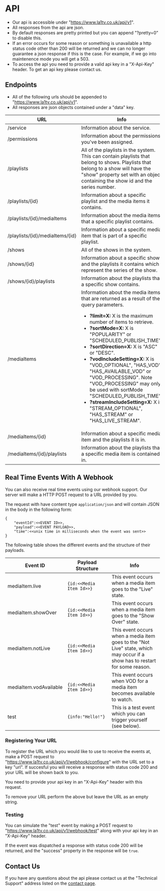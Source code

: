 # API
- Our api is accessible under "https://www.la1tv.co.uk/api/v1".
- All responses from the api are json.
- By default responses are pretty printed but you can append "?pretty=0" to disable this.
- If an error occurs for some reason or something is unavailable a http status code other than 200 will be returned and we can no longer guarantee a json response if this is the case. For example, if we go into maintenence mode you will get a 503.
- To access the api you need to provide a valid api key in a "X-Api-Key" header. To get an api key please contact us.

## Endpoints
- All of the following urls should be appended to "https://www.la1tv.co.uk/api/v1".
- All responses are json objects contained under a "data" key.

|   URL     | Info            |
|-----------|------------------|
| /service  | Information about the service.
| /permissions | Information about the permissions you've been assigned.
| /playlists| All of the playlists in the system. This can contain playlists that belong to shows. Playlists that belong to a show will have the "show" property set with an object containing the show id and the series number.
| /playlists/{id} | Information about a specific playlist and the media items it contains.
| /playlists/{id}/mediaItems | Information about the media items that a specific playlist contains.
| /playlists/{id}/mediaItems/{id} | Information about a specific media item that is part of a specific playlist.
| /shows    | All of the shows in the system.
| /shows/{id} | Information about a specific show and the playlists it contains which represent the series of the show.
| /shows/{id}/playlists | Information about the playlists that a specific show contains.
| /mediaItems | Information about the media items that are returned as a result of the query parameters.<ul><li>**?limit=X:** X is the maximum number of items to retrieve.</li><li>**?sortMode=X:** X is "POPULARITY" or "SCHEDULED_PUBLISH_TIME".</li><li>**?sortDirection=X:** X is "ASC" or "DESC".</li><li>**?vodIncludeSetting=X:** X is "VOD_OPTIONAL", "HAS_VOD", "HAS_AVAILABLE_VOD" or "VOD_PROCESSING". Note "VOD_PROCESSING" may only be used with sortMode "SCHEDULED_PUBLISH_TIME".</li><li>**?streamIncludeSetting=X:** X is "STREAM_OPTIONAL", "HAS_STREAM" or "HAS_LIVE_STREAM".</li></ul>
| /mediaItems/{id} | Information about a specific media item and the playlists it is in.
| /mediaItems/{id}/playlists | Information about the playlists that a specific media item is contained in.


## Real Time Events With A Webhook
You can also receive real time events using our webhook support.
Our server will make a HTTP POST request to a URL provided by you.

The request with have content type `application/json` and will contain JSON in the body in the following form:
```
{
	"eventId":<<EVENT ID>>,
	"payload":<<EVENT PAYLOAD>>,
	"time":<<unix time in milliseconds when the event was sent>>
}
```

The following table shows the different events and the structure of their payloads.

|  Event ID        |  Payload Structure       |  Info    |
|------------------|--------------------------|----------|
| mediaItem.live   | `{id:<<Media Item Id>>}`   | This event occurs when a media item goes to the "Live" state.
| mediaItem.showOver | `{id:<<Media Item Id>>}` | This event occurs when a media item goes to the "Show Over" state.
| mediaItem.notLive | `{id:<<Media Item Id>>}`  | This event occurs when a media item goes to the "Not Live" state, which may occur if a show has to restart for some reason.
| mediaItem.vodAvailable | `{id:<<Media Item Id>>}`  | This event occurs when VOD for a media item becomes available to watch.
| test              | `{info:"Hello!"} `        | This is a test event which you can trigger yourself (see below).

### Registering Your URL
To register the URL which you would like to use to receive the events at, make a POST request to "https://www.la1tv.co.uk/api/v1/webhook/configure" with the URL set to a key "url". If succesful you will receive a response with status code 200 and your URL will be shown back to you.

You need to provide your api key in an "X-Api-Key" header with this request.

To remove your URL perform the above but leave the URL as an empty string.

### Testing
You can simulate the "test" event by making a POST request to "https://www.la1tv.co.uk/api/v1/webhook/test" along with your api key in an "X-Api-Key" header.

If the event was dispatched a response with status code 200 will be returned, and the "success" property in the response will be `true`.

## Contact Us
If you have any questions about the api please contact us at the "Technical Support" address listed on the [contact page](https://www.la1tv.co.uk/contact).

